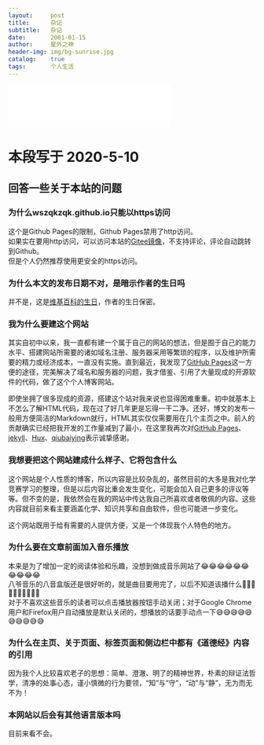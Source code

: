 ```yaml
---
layout:     post
title:      杂记
subtitle:   杂记
date:       2001-01-15
author:     星外之神
header-img: img/bg-sunrise.jpg
catalog:    true
tags:       个人生活
--- 
```

<iframe frameborder="no" border="0" marginwidth="0" marginheight="0" width="330" height="86" src="//music.163.com/outchain/player?type=2&id=546052105&auto=1&height=66"></iframe>

# 本段写于 2020-5-10
## 回答一些关于本站的问题
### 为什么wszqkzqk.github.io只能以https访问
这个是Github Pages的限制，Github Pages禁用了http访问。  
如果实在要用http访问，可以访问本站的[Gitee镜像](http://wszqkzqk.gitee.io/)，不支持评论，评论自动跳转到Github。  
但是个人仍然推荐使用更安全的https访问。
### 为什么本文的发布日期不对，是暗示作者的生日吗
并不是，这是[维基百科的生日](https://zh.wikipedia.org/wiki/%E7%BB%B4%E5%9F%BA%E7%99%BE%E7%A7%91)，作者的生日保密。
### 我为什么要建这个网站
其实自初中以来，我一直都有建一个属于自己的网站的想法，但是囿于自己的能力水平、搭建网站所需要的诸如域名注册、服务器采用等繁琐的程序，以及维护所需要的精力或经济成本，一直没有实施。直到最近，我发现了[GitHub Pages](https://pages.github.com/)这一方便的途径，完美解决了域名和服务器的问题，我才借鉴、引用了大量现成的开源软件的代码，做了这个个人博客网站。

即使坐拥了很多现成的资源，搭建这个站对我来说也显得困难重重。初中就基本上不怎么了解HTML代码，现在过了好几年更是忘得一干二净。还好，博文的发布一般用方便简洁的Markdown就行，HTML其实仅仅需要用在几个主页之中。前人的贡献确实已经把我开发的工作量减到了最小，在这里我再次对[GitHub Pages](https://pages.github.com/)、[jekyll](http://jekyll.com.cn/)、[Hux](http://huangxuan.me/)、[qiubaiying](http://qiubaiying.vip/)表示诚挚感谢。

### 我想要把这个网站建成什么样子、它将包含什么
这个网站是个人性质的博客，所以内容是比较杂乱的，虽然目前的大多是我对化学竞赛学习的整理，但是以后内容比重会发生变化，可能会加入自己更多的评议等等。但不变的是，我依然会在我的网站中传达我自己所喜欢或者敬佩的内容。这些内容就目前来看主要涵盖化学、知识共享和自由软件，但也可能进一步变化。

这个网站既用于给有需要的人提供方便，又是一个体现我个人特色的地方。
### 为什么要在文章前面加入音乐播放
本来是为了增加一定的阅读体验和乐趣，没想到做成音乐网站了😂😂😂😂😂😂😂😂😂😂  
八爷音乐的八音盒版还是很好听的，就是曲目要用完了，以后不知道该播什么🤣🤣🤣🤣🤣🤣🤣🤣🤣🤣  
对于不喜欢这些音乐的读者可以点击播放器按钮手动关闭；对于Google Chrome用户和Firefox用户自动播放是默认关闭的，想播放的话要手动点一下😅😅😅😅😅😅😅😅😅😅
### 为什么在主页、关于页面、标签页面和侧边栏中都有《道德经》内容的引用
因为我个人比较喜欢老子的思想：简单、澄澈、明了的精神世界，朴素的辩证法哲学，清净的处事心态，谨小慎微的行为要领，“知”与“守”，“动”与“静”，无为而无不为！
### 本网站以后会有其他语言版本吗
目前来看不会。





